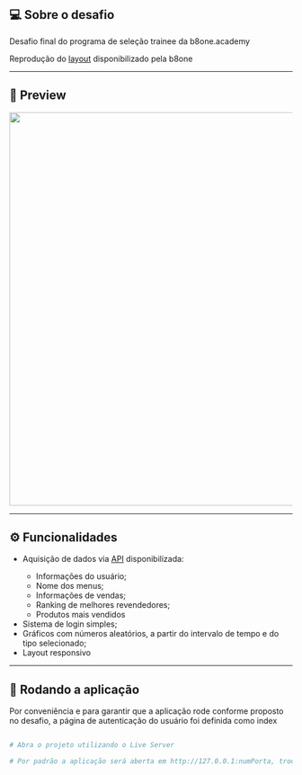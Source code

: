 ## 💻 Sobre o desafio

Desafio final do programa de seleção trainee da b8one.academy

Reprodução do <a href="https://www.figma.com/file/F4d4sysbY6agIpFk0sHLMr/Prova-Academy---Fase-2">layout</a> disponibilizado pela b8one

---

## 🎨 Preview
<div align="center">
  <img src="https://user-images.githubusercontent.com/55766123/157949966-5f9a1c1a-60a1-4fc9-9a0f-0747532c3dfa.png" width="700px"/>
</div>

---

## ⚙️ Funcionalidades

<ul>
  <li>Aquisição de dados via <a href="https://github.com/b8one-academy/dashboard-teste-final">API</a> disponibilizada:</li>
    <ul>
      <li>Informações do usuário;</li>
      <li>Nome dos menus;</li>
      <li>Informações de vendas;</li>
      <li>Ranking de melhores revendedores;</li>
      <li>Produtos mais vendidos</li>
    </ul>
  <li>Sistema de login simples;</li>
  <li>Gráficos com números aleatórios, a partir do intervalo de tempo e do tipo selecionado;</li>
  <li>Layout responsivo</li>
</ul>

---

## 🧭 Rodando a aplicação

Por conveniência e para garantir que a aplicação rode conforme proposto no desafio, a página de autenticação do usuário foi definida como index

```bash

# Abra o projeto utilizando o Live Server

# Por padrão a aplicação será aberta em http://127.0.0.1:numPorta, troque por http://localhost:numPorta
